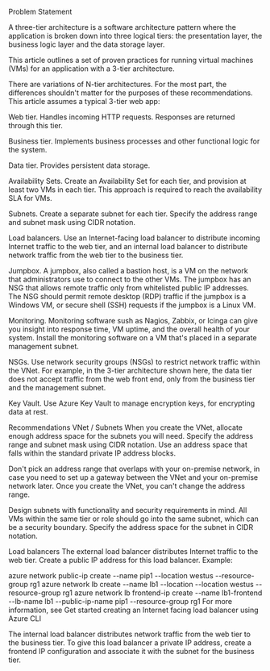 Problem Statement

A three-tier architecture is a software architecture pattern where the application is broken down into three logical tiers: the presentation layer, the business logic layer and the data storage layer.

This article outlines a set of proven practices for running virtual machines (VMs) for an application with a 3-tier architecture.

There are variations of N-tier architectures. For the most part, the differences shouldn't matter for the purposes of these recommendations. This article assumes a typical 3-tier web app:

Web tier. Handles incoming HTTP requests. Responses are returned through this tier.

Business tier. Implements business processes and other functional logic for the system.

Data tier. Provides persistent data storage.

Availability Sets. Create an Availability Set for each tier, and provision at least two VMs in each tier. This approach is required to reach the availability SLA for VMs.

Subnets. Create a separate subnet for each tier. Specify the address range and subnet mask using CIDR notation.

Load balancers. Use an Internet-facing load balancer to distribute incoming Internet traffic to the web tier, and an internal load balancer to distribute network traffic from the web tier to the business tier.

Jumpbox. A jumpbox, also called a bastion host, is a VM on the network that administrators use to connect to the other VMs. The jumpbox has an NSG that allows remote traffic only from whitelisted public IP addresses. The NSG should permit remote desktop (RDP) traffic if the jumpbox is a Windows VM, or secure shell (SSH) requests if the jumpbox is a Linux VM.

Monitoring. Monitoring software sush as Nagios, Zabbix, or Icinga can give you insight into response time, VM uptime, and the overall health of your system. Install the monitoring software on a VM that's placed in a separate management subnet.

NSGs. Use network security groups (NSGs) to restrict network traffic within the VNet. For example, in the 3-tier architecture shown here, the data tier does not accept traffic from the web front end, only from the business tier and the management subnet.

Key Vault. Use Azure Key Vault to manage encryption keys, for encrypting data at rest.

Recommendations
VNet / Subnets
When you create the VNet, allocate enough address space for the subnets you will need. Specify the address range and subnet mask using CIDR notation. Use an address space that falls within the standard private IP address blocks.

Don't pick an address range that overlaps with your on-premise network, in case you need to set up a gateway between the VNet and your on-premise network later. Once you create the VNet, you can't change the address range.

Design subnets with functionality and security requirements in mind. All VMs within the same tier or role should go into the same subnet, which can be a security boundary. Specify the address space for the subnet in CIDR notation. 

Load balancers
The external load balancer distributes Internet traffic to the web tier. Create a public IP address for this load balancer. Example:

azure network public-ip create --name pip1 --location westus --resource-group rg1
azure network lb create --name lb1 --location --location westus --resource-group rg1
azure network lb frontend-ip create --name lb1-frontend --lb-name lb1 --public-ip-name pip1 --resource-group rg1
For more information, see Get started creating an Internet facing load balancer using Azure CLI

The internal load balancer distributes network traffic from the web tier to the business tier. To give this load balancer a private IP address, create a frontend IP configuration and associate it with the subnet for the business tier.
